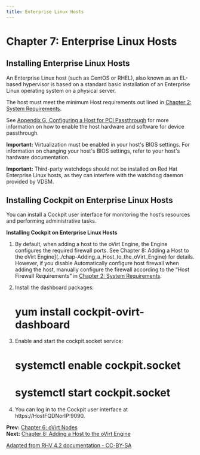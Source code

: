 ```yaml
---
title: Enterprise Linux Hosts
---
```


# Chapter 7: Enterprise Linux Hosts

## Installing Enterprise Linux Hosts

An Enterprise Linux host (such as CentOS or RHEL), also known as an EL-based hypervisor is based on a standard basic installation of an Enterprise Linux operating system on a physical server.

The host must meet the minimum Host requirements out lined in [Chapter 2: System Requirements](../chap-System_Requirements).

See [Appendix G, Configuring a Host for PCI Passthrough](../appe-Configuring_a_Host_for_PCI_Passthrough) for more information on how to enable the host hardware and software for device passthrough.

**Important:** Virtualization must be enabled in your host's BIOS settings. For information on changing your host's BIOS settings, refer to your host's hardware documentation.

**Important:** Third-party watchdogs should not be installed on Red Hat Enterprise Linux hosts, as they can interfere with the watchdog daemon provided by VDSM.


## Installing Cockpit on Enterprise Linux Hosts

You can install a Cockpit user interface for monitoring the host’s resources and performing administrative tasks.

**Installing Cockpit on Enterprise Linux Hosts**

1. By default, when adding a host to the oVirt Engine, the Engine configures the required firewall ports. See Chapter 8: Adding a Host to the oVirt Engine](../chap-Adding_a_Host_to_the_oVirt_Engine) for details. However, if you disable Automatically configure host firewall when adding the host, manually configure the firewall according to the “Host Firewall Requirements” in [Chapter 2: System Requirements](../chap-System_Requirements).

2. Install the dashboard packages:

      # yum install cockpit-ovirt-dashboard

3. Enable and start the cockpit.socket service:

      # systemctl enable cockpit.socket
      # systemctl start cockpit.socket

4. You can log in to the Cockpit user interface at https://HostFQDNorIP:9090.

**Prev:** [Chapter 6: oVirt Nodes](../chap-oVirt_Nodes) <br>
**Next:** [Chapter 8: Adding a Host to the oVirt Engine](../chap-Adding_a_Host_to_the_oVirt_Engine)

[Adapted from RHV 4.2 documentation - CC-BY-SA](https://access.redhat.com/documentation/en-us/red_hat_virtualization/4.2/html/installation_guide/chap-red_hat_enterprise_linux_hosts)
